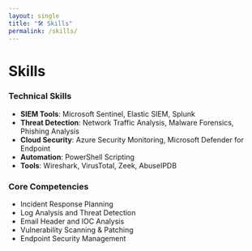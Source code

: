 ```yaml
---
layout: single
title: "🛠 Skills"
permalink: /skills/
---
```


#  Skills

### **Technical Skills**
- **SIEM Tools**: Microsoft Sentinel, Elastic SIEM, Splunk  
- **Threat Detection**: Network Traffic Analysis, Malware Forensics, Phishing Analysis  
- **Cloud Security**: Azure Security Monitoring, Microsoft Defender for Endpoint  
- **Automation**: PowerShell Scripting  
- **Tools**: Wireshark, VirusTotal, Zeek, AbuseIPDB  

### **Core Competencies**  
- Incident Response Planning  
- Log Analysis and Threat Detection  
- Email Header and IOC Analysis  
- Vulnerability Scanning & Patching  
- Endpoint Security Management  
